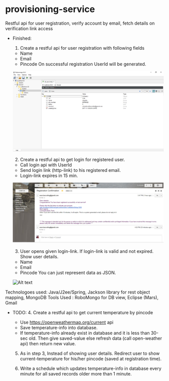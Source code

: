 # provisioning-service
Restful api for user registration, verify account by email, fetch details on verification link access

- Finished: 
	1. Create a restful api for user registration with following fields 
	-	Name
	-	Email
	-	Pincode
	On successful registration UserId will be generated.

	![Alt text](/package/src/site/resources/docs/DB-UserCreation.jpg?raw=true "User creation- with random ID")

	2. Create a restful api to get login for registered user. 
	-	Call login api with UserId
	-	Send login link (http-link) to his registered email.
	-	Login-link expires in 15 min.

	![Alt text](/package/src/site/resources/docs/EmailVerification.png?raw=true "Email verification- with ID")

	3. User opens given login-link. If login-link is valid and not expired. Show user details.
	-	Name
	-	Email
	-	Pincode
	You can just represent data as JSON.

	![Alt text](/package/src/site/resources/docs/FetchDetailsOnLink.png?raw=true "Fetch details from the link- with ID")

Technologoes used: Java/J2ee/Spring, Jackson library for rest object mapping, MongoDB
Tools Used	 : RoboMongo for DB view, Eclipse (Mars), Gmail

- TODO: 
	4. Create a restful api to get current temperature by pincode
	-	Use https://openweathermap.org/current api
	-	Save temperature-info into database.
	-	If temperature-info already exist in database and it is less than 30-sec old. Then give saved-value else refresh data (call open-weather api) then return new value.

	5. As in step 3, Instead of showing user details. Redirect user to show current-temperature for his/her pincode (saved at registration time).

	6. Write a schedule which updates temperature-info in database every minute for all saved records older more than 1 minute.

